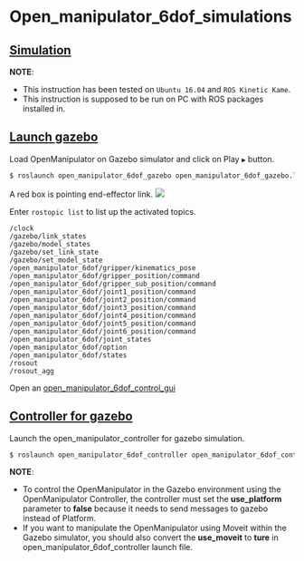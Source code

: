 # Open_manipulator_6dof_simulations

## [Simulation](#ros-simulation)

**NOTE**:
- This instruction has been tested on `Ubuntu 16.04` and `ROS Kinetic Kame`.
- This instruction is supposed to be run on PC with ROS packages installed in.

## [Launch gazebo](#launch-gazebo)
Load OpenManipulator on Gazebo simulator and click on Play `▶` button.

  ``` bash
  $ roslaunch open_manipulator_6dof_gazebo open_manipulator_6dof_gazebo.launch
  ```

A red box is pointing end-effector link.
![](/images/simulation/Gazebo_1.png)

Enter `rostopic list` to list up the activated topics.

  ```
  /clock
  /gazebo/link_states
  /gazebo/model_states
  /gazebo/set_link_state
  /gazebo/set_model_state
  /open_manipulator_6dof/gripper/kinematics_pose
  /open_manipulator_6dof/gripper_position/command
  /open_manipulator_6dof/gripper_sub_position/command
  /open_manipulator_6dof/joint1_position/command
  /open_manipulator_6dof/joint2_position/command
  /open_manipulator_6dof/joint3_position/command
  /open_manipulator_6dof/joint4_position/command
  /open_manipulator_6dof/joint5_position/command
  /open_manipulator_6dof/joint6_position/command
  /open_manipulator_6dof/joint_states
  /open_manipulator_6dof/option
  /open_manipulator_6dof/states
  /rosout
  /rosout_agg
  ```

Open an [open_manipulator_6dof_control_gui](/images/GUI/GUI_start.png)

## [Controller for gazebo](#controller-for-gazebo)
Launch the open_manipulator_controller for gazebo simulation.

  ``` bash
  $ roslaunch open_manipulator_6dof_controller open_manipulator_6dof_controller.launch use_platform:=false
  ```

**NOTE**:
- To control the OpenManipulator in the Gazebo environment using the OpenManipulator Controller, the controller must set the **use_platform** parameter to **false** because it needs to send messages to gazebo instead of Platform.
- If you want to manipulate the OpenManipulator using Moveit within the Gazebo simulator, you should also convert the **use_moveit** to **ture** in open_manipulator_6dof_controller launch file.

